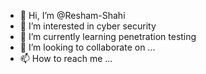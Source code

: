 - 👋 Hi, I’m @Resham-Shahi
- 👀 I’m interested in cyber security
- 🌱 I’m currently learning penetration testing
- 💞️ I’m looking to collaborate on ...
- 📫 How to reach me ...

<!---
Resham-Shahi/Resham-Shahi is a ✨ special ✨ repository because its `README.md` (this file) appears on your GitHub profile.
You can click the Preview link to take a look at your changes.
--->
